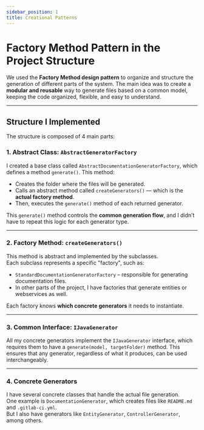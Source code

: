 ```yaml
---
sidebar_position: 1
title: Creational Patterns
---
```


# Factory Method Pattern in the Project Structure

We used the **Factory Method design pattern** to organize and structure the generation of different parts of the system. The main idea was to create a **modular and reusable** way to generate files based on a common model, keeping the code organized, flexible, and easy to understand.

---

## Structure I Implemented

The structure is composed of 4 main parts:

### 1. Abstract Class: `AbstractGeneratorFactory`

I created a base class called `AbstractDocumentationGeneratorFactory`, which defines a method `generate()`. This method:

- Creates the folder where the files will be generated.
- Calls an abstract method called `createGenerators()` — which is the **actual factory method**.
- Then, executes the `generate()` method of each returned generator.

This `generate()` method controls the **common generation flow**, and I didn’t have to repeat this logic for each generator type.

---

### 2. Factory Method: `createGenerators()`

This method is abstract and implemented by the subclasses.  
Each subclass represents a specific "factory", such as:

- `StandardDocumentationGeneratorFactory` – responsible for generating documentation files.
- In other parts of the project, I have factories that generate entities or webservices as well.

Each factory knows **which concrete generators** it needs to instantiate.

---

### 3. Common Interface: `IJavaGenerator`

All my concrete generators implement the `IJavaGenerator` interface, which requires them to have a `generate(model, targetFolder)` method. This ensures that any generator, regardless of what it produces, can be used interchangeably.

---

### 4. Concrete Generators

I have several concrete classes that handle the actual file generation.  
One example is `DocumentationGenerator`, which creates files like `README.md` and `.gitlab-ci.yml`.  
But I also have generators like `EntityGenerator`, `ControllerGenerator`, among others.